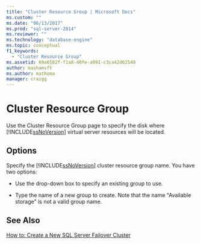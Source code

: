 ```yaml
---
title: "Cluster Resource Group | Microsoft Docs"
ms.custom: ""
ms.date: "06/13/2017"
ms.prod: "sql-server-2014"
ms.reviewer: ""
ms.technology: "database-engine"
ms.topic: conceptual
f1_keywords: 
  - "Cluster Resource Group"
ms.assetid: 69a6582f-f1a8-40fe-a991-c3ca42d62540
author: mashamsft
ms.author: mathoma
manager: craigg
---
```

# Cluster Resource Group
  Use the Cluster Resource Group page to specify the disk where [!INCLUDE[ssNoVersion](../../includes/ssnoversion-md.md)] virtual server resources will be located.  
  
## Options  
 Specify the [!INCLUDE[ssNoVersion](../../includes/ssnoversion-md.md)] cluster resource group name. You have two options:  
  
-   Use the drop-down box to specify an existing group to use.  
  
-   Type the name of a new group to create. Note that the name "Available storage" is not a valid group name.  
  
## See Also  
 [How to: Create a New SQL Server Failover Cluster](https://go.microsoft.com/fwlink/?LinkId=190960)  
  
  
